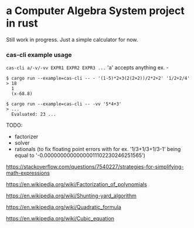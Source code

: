 # a Computer Algebra System project in rust

Still work in progress.
Just a simple calculator for now.

### cas-cli example usage
`cas-cli a/-v/-vv EXPR1 EXPR2 EXPR3 ...`
'a' accepts anything ex. -
```
$ cargo run --example=cas-cli -- - '(1-5)*2+3(2(2+2))/2*2+2' '1/2+2/4'
> 18
  1
  (x-68.8)
```
```
$ cargo run --example=cas-cli -- -vv '5*4+3'
> ...
  Evaluated: 23 ...
```

TODO:
- factorizer
- solver
- rationals (to fix floating point errors with for ex. '1/3+1/3+1/3-1' being equal to '-0.00000000000000011102230246251565')



https://stackoverflow.com/questions/7540227/strategies-for-simplifying-math-expressions

https://en.wikipedia.org/wiki/Factorization_of_polynomials

https://en.wikipedia.org/wiki/Shunting-yard_algorithm

https://en.wikipedia.org/wiki/Quadratic_formula

https://en.wikipedia.org/wiki/Cubic_equation
